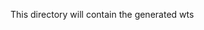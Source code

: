 <!--- Copyright (C) 2024 Advanced Micro Devices, Inc. All rights reserved.--->
<!--- Licensed under the MIT License.--->
This directory will contain the generated wts
